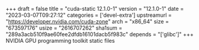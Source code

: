 +++
draft = false
title = "cuda-static 12.1.0-1"
version = "12.1.0-1"
date = "2023-03-07T09:27:12"
categories = ['devel-extra']
upstreamurl = "https://developer.nvidia.com/cuda-zone"
arch = "x86_64"
size = "673597176"
usize = "2616707262"
sha1sum = "289a3acb510f9ae60fee2dfdb16101dacb5f983c"
depends = "['glibc']"
+++
NVIDIA GPU programming toolkit static files